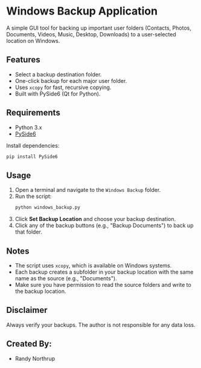 # Windows Backup Application

A simple GUI tool for backing up important user folders (Contacts, Photos, Documents, Videos, Music, Desktop, Downloads) to a user-selected location on Windows.

## Features

- Select a backup destination folder.
- One-click backup for each major user folder.
- Uses `xcopy` for fast, recursive copying.
- Built with PySide6 (Qt for Python).

## Requirements

- Python 3.x
- [PySide6](https://pypi.org/project/PySide6/)

Install dependencies:
```bash
pip install PySide6
```

## Usage

1. Open a terminal and navigate to the `Windows Backup` folder.
2. Run the script:
   ```bash
   python windows_backup.py
   ```
3. Click **Set Backup Location** and choose your backup destination.
4. Click any of the backup buttons (e.g., "Backup Documents") to back up that folder.

## Notes

- The script uses `xcopy`, which is available on Windows systems.
- Each backup creates a subfolder in your backup location with the same name as the source (e.g., "Documents").
- Make sure you have permission to read the source folders and write to the backup location.

## Disclaimer

Always verify your backups. The author is not responsible for any data loss.

## Created By:
- Randy Northrup